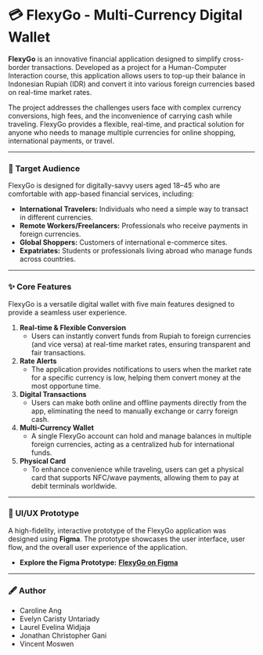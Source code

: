 # 💳 FlexyGo - Multi-Currency Digital Wallet
**FlexyGo** is an innovative financial application designed to simplify cross-border transactions. Developed as a project for a Human-Computer Interaction course, this application allows users to top-up their balance in Indonesian Rupiah (IDR) and convert it into various foreign currencies based on real-time market rates.

The project addresses the challenges users face with complex currency conversions, high fees, and the inconvenience of carrying cash while traveling. FlexyGo provides a flexible, real-time, and practical solution for anyone who needs to manage multiple currencies for online shopping, international payments, or travel.

---

### 🎯 Target Audience
FlexyGo is designed for digitally-savvy users aged 18–45 who are comfortable with app-based financial services, including:
* **International Travelers:** Individuals who need a simple way to transact in different currencies.
* **Remote Workers/Freelancers:** Professionals who receive payments in foreign currencies.
* **Global Shoppers:** Customers of international e-commerce sites.
* **Expatriates:** Students or professionals living abroad who manage funds across countries.

---

### ✨ Core Features
FlexyGo is a versatile digital wallet with five main features designed to provide a seamless user experience.
1.  **Real-time & Flexible Conversion**
    * Users can instantly convert funds from Rupiah to foreign currencies (and vice versa) at real-time market rates, ensuring transparent and fair transactions.
2.  **Rate Alerts**
    * The application provides notifications to users when the market rate for a specific currency is low, helping them convert money at the most opportune time.
3.  **Digital Transactions**
    * Users can make both online and offline payments directly from the app, eliminating the need to manually exchange or carry foreign cash.
4.  **Multi-Currency Wallet**
    * A single FlexyGo account can hold and manage balances in multiple foreign currencies, acting as a centralized hub for international funds.
5.  **Physical Card**
    * To enhance convenience while traveling, users can get a physical card that supports NFC/wave payments, allowing them to pay at debit terminals worldwide.

---

### 🎨 UI/UX Prototype
A high-fidelity, interactive prototype of the FlexyGo application was designed using **Figma**. The prototype showcases the user interface, user flow, and the overall user experience of the application.
* **Explore the Figma Prototype:** **[FlexyGo on Figma](https://www.figma.com/proto/f2gPE3rWLuYO0r2ujizND6/FlexyGo)**

---

### 🖋 Author
* Caroline Ang
* Evelyn Caristy Untariady
* Laurel Evelina Widjaja
* Jonathan Christopher Gani
* ⁠Vincent Moswen
